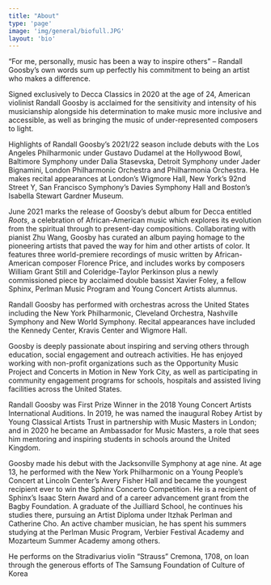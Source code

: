 ```yaml
---
title: "About"
type: 'page'
image: 'img/general/biofull.JPG'
layout: 'bio'
---
```

“For me, personally, music has been a way to inspire others” – Randall Goosby’s own words sum up perfectly his commitment to being an artist who makes a difference.

Signed exclusively to Decca Classics in 2020 at the age of 24, American violinist Randall Goosby is acclaimed for the sensitivity and intensity of his musicianship alongside his determination to make music more inclusive and accessible, as well as bringing the music of under-represented composers to light.

Highlights of Randall Goosby’s 2021/22 season include debuts with the Los Angeles Philharmonic under Gustavo Dudamel at the Hollywood Bowl, Baltimore Symphony under Dalia Stasevska, Detroit Symphony under Jader Bignamini, London Philharmonic Orchestra and Philharmonia Orchestra. He makes recital appearances at London’s Wigmore Hall, New York’s 92nd Street Y, San Francisco Symphony’s Davies Symphony Hall and Boston’s Isabella Stewart Gardner Museum.

June 2021 marks the release of Goosby’s debut album for Decca entitled _Roots_, a celebration of African-American music which explores its evolution from the spiritual through to present-day compositions. Collaborating with pianist Zhu Wang, Goosby has curated an album paying homage to the pioneering artists that paved the way for him and other artists of color. It features three world-premiere recordings of music written by African-American composer Florence Price, and includes works by composers William Grant Still and Coleridge-Taylor Perkinson plus a newly commissioned piece by acclaimed double bassist Xavier Foley, a fellow Sphinx, Perlman Music Program and Young Concert Artists alumnus.

Randall Goosby has performed with orchestras across the United States including the New York Philharmonic, Cleveland Orchestra, Nashville Symphony and New World Symphony. Recital appearances have included the Kennedy Center, Kravis Center and Wigmore Hall.

Goosby is deeply passionate about inspiring and serving others through education, social engagement and outreach activities. He has enjoyed working with non-profit organizations such as the Opportunity Music Project and Concerts in Motion in New York City, as well as participating in community engagement programs for schools, hospitals and assisted living facilities across the United States.

Randall Goosby was First Prize Winner in the 2018 Young Concert Artists International Auditions. In 2019, he was named the inaugural Robey Artist by Young Classical Artists Trust in partnership with Music Masters in London; and in 2020 he became an Ambassador for Music Masters, a role that sees him mentoring and inspiring students in schools around the United Kingdom.

Goosby made his debut with the Jacksonville Symphony at age nine. At age 13, he performed with the New York Philharmonic on a Young People’s Concert at Lincoln Center’s Avery Fisher Hall and became the youngest recipient ever to win the Sphinx Concerto Competition. He is a recipient of Sphinx’s Isaac Stern Award and of a career advancement grant from the Bagby Foundation. A graduate of the Juilliard School, he continues his studies there, pursuing an Artist Diploma under Itzhak Perlman and Catherine Cho. An active chamber musician, he has spent his summers studying at the Perlman Music Program, Verbier Festival Academy and Mozarteum Summer Academy among others.

He performs on the Stradivarius violin “Strauss” Cremona, 1708, on loan through the generous efforts of The Samsung Foundation of Culture of Korea 

